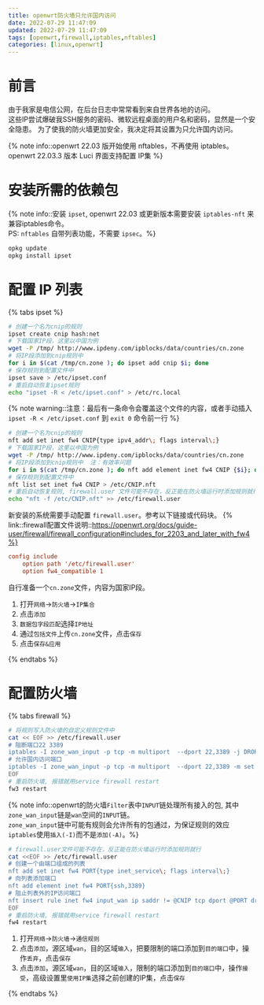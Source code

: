 ```yaml
---
title: openwrt防火墙只允许国内访问
date: 2022-07-29 11:47:09
updated: 2022-07-29 11:47:09
tags: [openwrt,firewall,iptables,nftables]
categories: [linux,openwrt]
---
```

# 前言
由于我家是电信公网，在后台日志中常常看到来自世界各地的访问。  
这些IP尝试爆破我SSH服务的密码、微软远程桌面的用户名和密码，显然是一个安全隐患。
为了使我的防火墙更加安全，我决定将其设置为只允许国内访问。

{% note info::openwrt 22.03 版开始使用 nftables，不再使用 iptables。<br>
openwrt 22.03.3 版本 Luci 界面支持配置 IP集 %}

# 安装所需的依赖包
{% note info::安装 `ipset`, openwrt 22.03 或更新版本需要安装 `iptables-nft` 来兼容iptables命令。<br>
PS: `nftables` 自带列表功能，不需要 `ipsec`。%}

```sh
opkg update
opkg install ipset
```

# 配置 IP 列表
{% tabs ipset %}
<!-- tab ipset -->
```sh
# 创建一个名为cnip的规则
ipset create cnip hash:net
# 下载国家IP段，这里以中国为例
wget -P /tmp/ http://www.ipdeny.com/ipblocks/data/countries/cn.zone
# 将IP段添加到cnip规则中
for i in $(cat /tmp/cn.zone ); do ipset add cnip $i; done
# 保存规则到配置文件中
ipset save > /etc/ipset.conf
# 重启自动恢复ipset规则
echo "ipset -R < /etc/ipset.conf" > /etc/rc.local
```
{% note  warning::注意：最后有一条命令会覆盖这个文件的内容，或者手动插入 `ipset -R < /etc/ipset.conf` 到 `exit 0` 命令前一行 %}
<!-- endtab -->
<!-- tab nftables -->
```sh
# 创建一个名为cnip的规则
nft add set inet fw4 CNIP{type ipv4_addr\; flags interval\;}
# 下载国家IP段，这里以中国为例
wget -P /tmp/ http://www.ipdeny.com/ipblocks/data/countries/cn.zone
# 将IP段添加到cnip规则中  注：有效率问题
for i in $(cat /tmp/cn.zone ); do nft add element inet fw4 CNIP {$i}; done
# 保存规则到配置文件中
nft list set inet fw4 CNIP > /etc/CNIP.nft
# 重启自动恢复规则, firewall.user 文件可能不存在，反正能在防火墙运行时添加规则就行。
echo "nft -f /etc/CNIP.nft" >> /etc/firewall.user
```
新安装的系统需要手动配置 `firewall.user`。参考以下链接或代码块。
{% link::firewall配置文件说明::https://openwrt.org/docs/guide-user/firewall/firewall_configuration#includes_for_2203_and_later_with_fw4%}
```conf
config include
    option path '/etc/firewall.user'
    option fw4_compatible 1
```
<!-- endtab -->
<!-- tab Luci -->
自行准备一个`cn.zone`文件，内容为国家IP段。
1. 打开`网络`->`防火墙`->`IP集合`
2. 点击`添加`
3. `数据包字段匹配`选择`IP地址`
4. 通过`包括文件`上传`cn.zone`文件，点击`保存`
5. 点击`保存&应用`
<!-- endtab -->
{% endtabs %}
# 配置防火墙
{% tabs firewall %}
<!-- tab iptables -->
```sh
# 将规则写入防火墙的自定义规则文件中
cat << EOF >> /etc/firewall.user
# 阻断端口22 3389
iptables -I zone_wan_input -p tcp -m multiport  --dport 22,3389 -j DROP
# 允许国内访问端口
iptables -I zone_wan_input -p tcp -m multiport  --dport 22,3389 -m set --match-set cnip src -j ACCEPT
EOF
# 重启防火墙, 报错就用service firewall restart
fw3 restart
```
{% note info::openwrt的防火墙`Filter`表中`INPUT`链处理所有接入的包, 其中`zone_wan_input`链是`wan`空间的`INPUT`链。<br>
`zone_wan_input`链中可能有规则会允许所有的包通过，为保证规则的效应`iptables`使用`插入(-I)`而不是`添加(-A)`。%}
<!-- endtab -->
<!-- tab nftables -->
```sh
# firewall.user文件可能不存在，反正能在防火墙运行时添加规则就行
cat <<EOF >> /etc/firewall.user
# 创建一个由端口组成的列表
nft add set inet fw4 PORT{type inet_service\; flags interval\;}
# 向列表添加端口
nft add element inet fw4 PORT{ssh,3389}
# 阻止列表外的IP访问端口
nft insert rule inet fw4 input_wan ip saddr != @CNIP tcp dport @PORT drop
EOF
# 重启防火墙, 报错就用service firewall restart
fw4 restart
```
<!-- endtab -->
<!-- tab Luci -->
1. 打开`网络`->`防火墙`->`通信规则`
2. 点击`添加`，源区域`wan`，目的区域`输入`，把要限制的端口添加到`目的端口`中，操作`丢弃`，点击`保存`
3. 点击`添加`，源区域`wan`，目的区域`输入`，限制的端口添加到`目的端口`中，操作`接受`，高级设置里`使用IP集`选择之前创建的IP集，点击`保存`
<!-- endtab -->
{% endtabs %}
